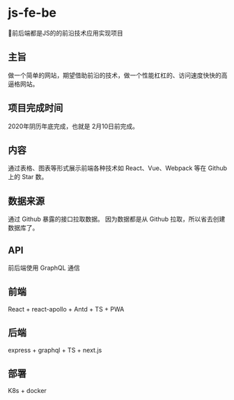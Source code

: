 # js-fe-be
🌋前后端都是JS的的前沿技术应用实现项目

## 主旨
做一个简单的网站，期望借助前沿的技术，做一个性能杠杠的、访问速度快快的高逼格网站。

## 项目完成时间
2020年阴历年底完成，也就是 2月10日前完成。

## 内容
通过表格、图表等形式展示前端各种技术如 React、Vue、Webpack 等在 Github 上的 Star 数。

## 数据来源
通过 Github 暴露的接口拉取数据。 
因为数据都是从 Github 拉取，所以省去创建数据库了。

## API
前后端使用 GraphQL 通信

## 前端
React + react-apollo + Antd + TS + PWA

## 后端
express + graphql + TS + next.js

## 部署
K8s + docker

